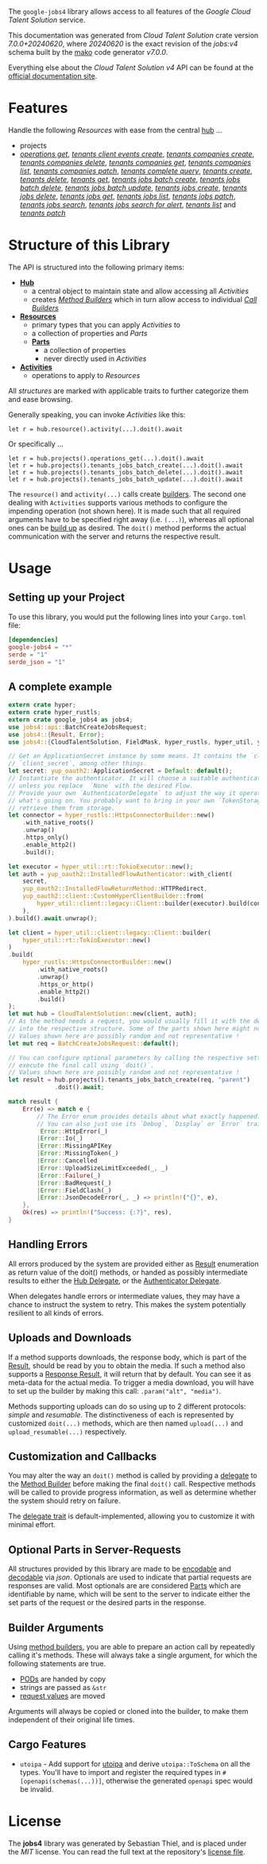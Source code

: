 <!---
DO NOT EDIT !
This file was generated automatically from 'src/generator/templates/api/README.md.mako'
DO NOT EDIT !
-->
The `google-jobs4` library allows access to all features of the *Google Cloud Talent Solution* service.

This documentation was generated from *Cloud Talent Solution* crate version *7.0.0+20240620*, where *20240620* is the exact revision of the *jobs:v4* schema built by the [mako](http://www.makotemplates.org/) code generator *v7.0.0*.

Everything else about the *Cloud Talent Solution* *v4* API can be found at the
[official documentation site](https://cloud.google.com/talent-solution/job-search/docs/).
# Features

Handle the following *Resources* with ease from the central [hub](https://docs.rs/google-jobs4/7.0.0+20240620/google_jobs4/CloudTalentSolution) ...

* projects
 * [*operations get*](https://docs.rs/google-jobs4/7.0.0+20240620/google_jobs4/api::ProjectOperationGetCall), [*tenants client events create*](https://docs.rs/google-jobs4/7.0.0+20240620/google_jobs4/api::ProjectTenantClientEventCreateCall), [*tenants companies create*](https://docs.rs/google-jobs4/7.0.0+20240620/google_jobs4/api::ProjectTenantCompanyCreateCall), [*tenants companies delete*](https://docs.rs/google-jobs4/7.0.0+20240620/google_jobs4/api::ProjectTenantCompanyDeleteCall), [*tenants companies get*](https://docs.rs/google-jobs4/7.0.0+20240620/google_jobs4/api::ProjectTenantCompanyGetCall), [*tenants companies list*](https://docs.rs/google-jobs4/7.0.0+20240620/google_jobs4/api::ProjectTenantCompanyListCall), [*tenants companies patch*](https://docs.rs/google-jobs4/7.0.0+20240620/google_jobs4/api::ProjectTenantCompanyPatchCall), [*tenants complete query*](https://docs.rs/google-jobs4/7.0.0+20240620/google_jobs4/api::ProjectTenantCompleteQueryCall), [*tenants create*](https://docs.rs/google-jobs4/7.0.0+20240620/google_jobs4/api::ProjectTenantCreateCall), [*tenants delete*](https://docs.rs/google-jobs4/7.0.0+20240620/google_jobs4/api::ProjectTenantDeleteCall), [*tenants get*](https://docs.rs/google-jobs4/7.0.0+20240620/google_jobs4/api::ProjectTenantGetCall), [*tenants jobs batch create*](https://docs.rs/google-jobs4/7.0.0+20240620/google_jobs4/api::ProjectTenantJobBatchCreateCall), [*tenants jobs batch delete*](https://docs.rs/google-jobs4/7.0.0+20240620/google_jobs4/api::ProjectTenantJobBatchDeleteCall), [*tenants jobs batch update*](https://docs.rs/google-jobs4/7.0.0+20240620/google_jobs4/api::ProjectTenantJobBatchUpdateCall), [*tenants jobs create*](https://docs.rs/google-jobs4/7.0.0+20240620/google_jobs4/api::ProjectTenantJobCreateCall), [*tenants jobs delete*](https://docs.rs/google-jobs4/7.0.0+20240620/google_jobs4/api::ProjectTenantJobDeleteCall), [*tenants jobs get*](https://docs.rs/google-jobs4/7.0.0+20240620/google_jobs4/api::ProjectTenantJobGetCall), [*tenants jobs list*](https://docs.rs/google-jobs4/7.0.0+20240620/google_jobs4/api::ProjectTenantJobListCall), [*tenants jobs patch*](https://docs.rs/google-jobs4/7.0.0+20240620/google_jobs4/api::ProjectTenantJobPatchCall), [*tenants jobs search*](https://docs.rs/google-jobs4/7.0.0+20240620/google_jobs4/api::ProjectTenantJobSearchCall), [*tenants jobs search for alert*](https://docs.rs/google-jobs4/7.0.0+20240620/google_jobs4/api::ProjectTenantJobSearchForAlertCall), [*tenants list*](https://docs.rs/google-jobs4/7.0.0+20240620/google_jobs4/api::ProjectTenantListCall) and [*tenants patch*](https://docs.rs/google-jobs4/7.0.0+20240620/google_jobs4/api::ProjectTenantPatchCall)




# Structure of this Library

The API is structured into the following primary items:

* **[Hub](https://docs.rs/google-jobs4/7.0.0+20240620/google_jobs4/CloudTalentSolution)**
    * a central object to maintain state and allow accessing all *Activities*
    * creates [*Method Builders*](https://docs.rs/google-jobs4/7.0.0+20240620/google_jobs4/common::MethodsBuilder) which in turn
      allow access to individual [*Call Builders*](https://docs.rs/google-jobs4/7.0.0+20240620/google_jobs4/common::CallBuilder)
* **[Resources](https://docs.rs/google-jobs4/7.0.0+20240620/google_jobs4/common::Resource)**
    * primary types that you can apply *Activities* to
    * a collection of properties and *Parts*
    * **[Parts](https://docs.rs/google-jobs4/7.0.0+20240620/google_jobs4/common::Part)**
        * a collection of properties
        * never directly used in *Activities*
* **[Activities](https://docs.rs/google-jobs4/7.0.0+20240620/google_jobs4/common::CallBuilder)**
    * operations to apply to *Resources*

All *structures* are marked with applicable traits to further categorize them and ease browsing.

Generally speaking, you can invoke *Activities* like this:

```Rust,ignore
let r = hub.resource().activity(...).doit().await
```

Or specifically ...

```ignore
let r = hub.projects().operations_get(...).doit().await
let r = hub.projects().tenants_jobs_batch_create(...).doit().await
let r = hub.projects().tenants_jobs_batch_delete(...).doit().await
let r = hub.projects().tenants_jobs_batch_update(...).doit().await
```

The `resource()` and `activity(...)` calls create [builders][builder-pattern]. The second one dealing with `Activities`
supports various methods to configure the impending operation (not shown here). It is made such that all required arguments have to be
specified right away (i.e. `(...)`), whereas all optional ones can be [build up][builder-pattern] as desired.
The `doit()` method performs the actual communication with the server and returns the respective result.

# Usage

## Setting up your Project

To use this library, you would put the following lines into your `Cargo.toml` file:

```toml
[dependencies]
google-jobs4 = "*"
serde = "1"
serde_json = "1"
```

## A complete example

```Rust
extern crate hyper;
extern crate hyper_rustls;
extern crate google_jobs4 as jobs4;
use jobs4::api::BatchCreateJobsRequest;
use jobs4::{Result, Error};
use jobs4::{CloudTalentSolution, FieldMask, hyper_rustls, hyper_util, yup_oauth2};

// Get an ApplicationSecret instance by some means. It contains the `client_id` and
// `client_secret`, among other things.
let secret: yup_oauth2::ApplicationSecret = Default::default();
// Instantiate the authenticator. It will choose a suitable authentication flow for you,
// unless you replace  `None` with the desired Flow.
// Provide your own `AuthenticatorDelegate` to adjust the way it operates and get feedback about
// what's going on. You probably want to bring in your own `TokenStorage` to persist tokens and
// retrieve them from storage.
let connector = hyper_rustls::HttpsConnectorBuilder::new()
    .with_native_roots()
    .unwrap()
    .https_only()
    .enable_http2()
    .build();

let executor = hyper_util::rt::TokioExecutor::new();
let auth = yup_oauth2::InstalledFlowAuthenticator::with_client(
    secret,
    yup_oauth2::InstalledFlowReturnMethod::HTTPRedirect,
    yup_oauth2::client::CustomHyperClientBuilder::from(
        hyper_util::client::legacy::Client::builder(executor).build(connector),
    ),
).build().await.unwrap();

let client = hyper_util::client::legacy::Client::builder(
    hyper_util::rt::TokioExecutor::new()
)
.build(
    hyper_rustls::HttpsConnectorBuilder::new()
        .with_native_roots()
        .unwrap()
        .https_or_http()
        .enable_http2()
        .build()
);
let mut hub = CloudTalentSolution::new(client, auth);
// As the method needs a request, you would usually fill it with the desired information
// into the respective structure. Some of the parts shown here might not be applicable !
// Values shown here are possibly random and not representative !
let mut req = BatchCreateJobsRequest::default();

// You can configure optional parameters by calling the respective setters at will, and
// execute the final call using `doit()`.
// Values shown here are possibly random and not representative !
let result = hub.projects().tenants_jobs_batch_create(req, "parent")
             .doit().await;

match result {
    Err(e) => match e {
        // The Error enum provides details about what exactly happened.
        // You can also just use its `Debug`, `Display` or `Error` traits
         Error::HttpError(_)
        |Error::Io(_)
        |Error::MissingAPIKey
        |Error::MissingToken(_)
        |Error::Cancelled
        |Error::UploadSizeLimitExceeded(_, _)
        |Error::Failure(_)
        |Error::BadRequest(_)
        |Error::FieldClash(_)
        |Error::JsonDecodeError(_, _) => println!("{}", e),
    },
    Ok(res) => println!("Success: {:?}", res),
}

```
## Handling Errors

All errors produced by the system are provided either as [Result](https://docs.rs/google-jobs4/7.0.0+20240620/google_jobs4/common::Result) enumeration as return value of
the doit() methods, or handed as possibly intermediate results to either the
[Hub Delegate](https://docs.rs/google-jobs4/7.0.0+20240620/google_jobs4/common::Delegate), or the [Authenticator Delegate](https://docs.rs/yup-oauth2/*/yup_oauth2/trait.AuthenticatorDelegate.html).

When delegates handle errors or intermediate values, they may have a chance to instruct the system to retry. This
makes the system potentially resilient to all kinds of errors.

## Uploads and Downloads
If a method supports downloads, the response body, which is part of the [Result](https://docs.rs/google-jobs4/7.0.0+20240620/google_jobs4/common::Result), should be
read by you to obtain the media.
If such a method also supports a [Response Result](https://docs.rs/google-jobs4/7.0.0+20240620/google_jobs4/common::ResponseResult), it will return that by default.
You can see it as meta-data for the actual media. To trigger a media download, you will have to set up the builder by making
this call: `.param("alt", "media")`.

Methods supporting uploads can do so using up to 2 different protocols:
*simple* and *resumable*. The distinctiveness of each is represented by customized
`doit(...)` methods, which are then named `upload(...)` and `upload_resumable(...)` respectively.

## Customization and Callbacks

You may alter the way an `doit()` method is called by providing a [delegate](https://docs.rs/google-jobs4/7.0.0+20240620/google_jobs4/common::Delegate) to the
[Method Builder](https://docs.rs/google-jobs4/7.0.0+20240620/google_jobs4/common::CallBuilder) before making the final `doit()` call.
Respective methods will be called to provide progress information, as well as determine whether the system should
retry on failure.

The [delegate trait](https://docs.rs/google-jobs4/7.0.0+20240620/google_jobs4/common::Delegate) is default-implemented, allowing you to customize it with minimal effort.

## Optional Parts in Server-Requests

All structures provided by this library are made to be [encodable](https://docs.rs/google-jobs4/7.0.0+20240620/google_jobs4/common::RequestValue) and
[decodable](https://docs.rs/google-jobs4/7.0.0+20240620/google_jobs4/common::ResponseResult) via *json*. Optionals are used to indicate that partial requests are responses
are valid.
Most optionals are are considered [Parts](https://docs.rs/google-jobs4/7.0.0+20240620/google_jobs4/common::Part) which are identifiable by name, which will be sent to
the server to indicate either the set parts of the request or the desired parts in the response.

## Builder Arguments

Using [method builders](https://docs.rs/google-jobs4/7.0.0+20240620/google_jobs4/common::CallBuilder), you are able to prepare an action call by repeatedly calling it's methods.
These will always take a single argument, for which the following statements are true.

* [PODs][wiki-pod] are handed by copy
* strings are passed as `&str`
* [request values](https://docs.rs/google-jobs4/7.0.0+20240620/google_jobs4/common::RequestValue) are moved

Arguments will always be copied or cloned into the builder, to make them independent of their original life times.

[wiki-pod]: http://en.wikipedia.org/wiki/Plain_old_data_structure
[builder-pattern]: http://en.wikipedia.org/wiki/Builder_pattern
[google-go-api]: https://github.com/google/google-api-go-client

## Cargo Features

* `utoipa` - Add support for [utoipa](https://crates.io/crates/utoipa) and derive `utoipa::ToSchema` on all
the types. You'll have to import and register the required types in `#[openapi(schemas(...))]`, otherwise the
generated `openapi` spec would be invalid.


# License
The **jobs4** library was generated by Sebastian Thiel, and is placed
under the *MIT* license.
You can read the full text at the repository's [license file][repo-license].

[repo-license]: https://github.com/Byron/google-apis-rsblob/main/LICENSE.md

